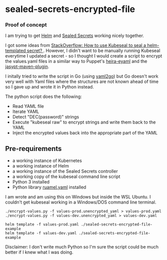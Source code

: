 # sealed-secrets-encrypted-file
### Proof of concept

I am trying to get [Helm](https://helm.sh/) and [Sealed Secrets](https://github.com/bitnami-labs/sealed-secrets) working nicely together.  

I got some ideas from [StackOverflow: How to use Kubeseal to seal a helm-templated secret?
](https://stackoverflow.com/questions/58161224/how-to-use-kubeseal-to-seal-a-helm-templated-secret).  However, I didn't want to be manually running Kubeseal everytime I updated a secret - so I thought I would create a script to encrypt the values.yaml files in a similar way to Puppet's [heira-eyaml](https://github.com/voxpupuli/hiera-eyaml) and the [jasypt-maven-plugin](https://github.com/ulisesbocchio/jasypt-spring-boot#maven-plugin).

I initally tried to write the script in Go (using [yaml2go](https://github.com/PrasadG193/yaml2go)) but Go doesn't work very well with Yaml files where the structures are not known ahead of time so I gave up and wrote it in Python instead.

The python script does the following:

* Read YAML file
* Iterate YAML
* Detect "DEC(password)" strings
* Execute "kubeseal raw" to encrypt strings and write them back to the YAML
* Inject the encrypted values back into the appropriate part of the YAML

## Pre-requirements

* a working instance of Kubernetes
* a working instance of Helm
* a working instance of the Sealed Secrets controller
* a working copy of the kubeseal command line script
* Python 3 installed
* Python library [ruamel.yaml](https://yaml.readthedocs.io/en/latest/install.html) installed

I am wrote and am using this on Windows but inside the WSL Ubuntu.  I couldn't get kubeseal working in a Windows/DOS command line terminal.

```
./encrypt-values.py -f values-prod.unencrypted_yaml > values-prod.yaml
./encrypt-values.py -f values-dev.unencrypted_yaml > values-dev.yaml

helm template -f values-prod.yaml ./sealed-secrets-encrypted-file-example
helm template -f values-dev.yaml ./sealed-secrets-encrypted-file-example
```

 Disclaimer: I don't write much Python so I'm sure the script could be much better if I knew what I was doing.